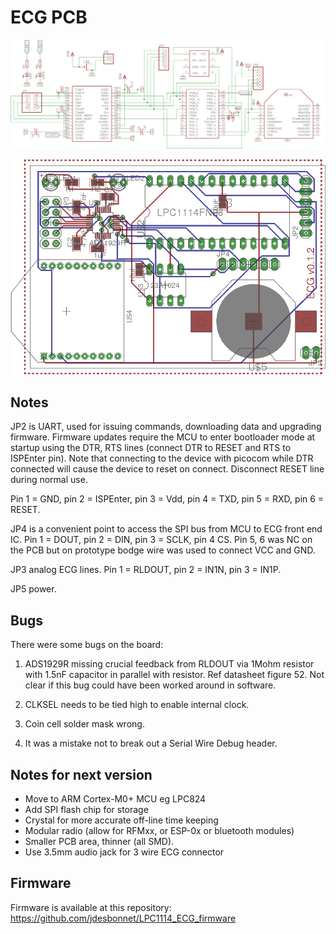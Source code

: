 # ECG PCB

![schematic](./ecg_sch.png)

![pcb layout](./ecg_brd.png)


## Notes

JP2 is UART, used for issuing commands, downloading data and upgrading firmware. Firmware updates require the MCU to enter bootloader mode at startup using the DTR, RTS lines (connect DTR to RESET and RTS to ISPEnter pin). Note that connecting to the device with picocom while DTR connected will cause the device to reset on connect. Disconnect RESET line during normal use.

Pin 1 = GND, pin 2 = ISPEnter, pin 3 = Vdd, pin 4 = TXD, pin 5 = RXD, pin 6 = RESET.  

JP4 is a convenient point to access the SPI bus from MCU to ECG front end IC. Pin 1 = DOUT, pin 2 = DIN, pin 3 = SCLK, pin 4 CS. Pin 5, 6 was NC 
on the PCB but on prototype bodge wire was used to connect VCC and GND. 

JP3 analog ECG lines. Pin 1 = RLDOUT, pin 2 = IN1N, pin 3 = IN1P.

JP5 power.

## Bugs

There were some bugs on the board:

1. ADS1929R missing crucial feedback from RLDOUT via 1Mohm resistor with 1.5nF capacitor in parallel with resistor.
Ref datasheet figure 52. Not clear if this bug could have been worked around in software.

2. CLKSEL needs to be tied high to enable internal clock.

3. Coin cell solder mask wrong.

4. It was a mistake not to break out a Serial Wire Debug header.

## Notes for next version

* Move to ARM Cortex-M0+ MCU eg LPC824
* Add SPI flash chip for storage
* Crystal for more accurate off-line time keeping
* Modular radio (allow for RFMxx, or ESP-0x or bluetooth modules)
* Smaller PCB area, thinner (all SMD).
* Use 3.5mm audio jack for 3 wire ECG connector

## Firmware

Firmware is available at this repository:
https://github.com/jdesbonnet/LPC1114_ECG_firmware

